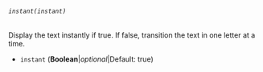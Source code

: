 ###### `instant(instant)`

Display the text instantly if true. If false, transition the text in one letter at a time.

* `instant` (**Boolean**|_optional_|Default: true)
